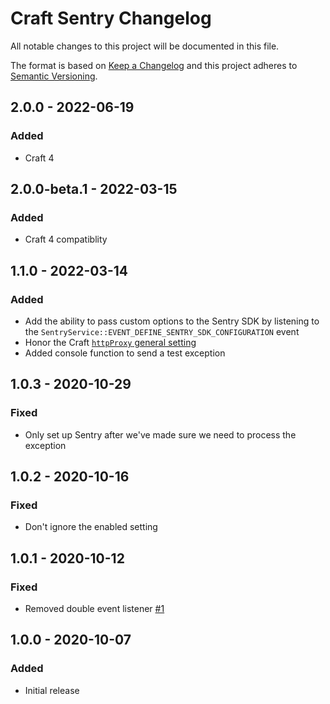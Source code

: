 # Craft Sentry Changelog

All notable changes to this project will be documented in this file.

The format is based on [Keep a Changelog](http://keepachangelog.com/) and this project adheres to [Semantic Versioning](http://semver.org/).

## 2.0.0 - 2022-06-19
### Added
- Craft 4

## 2.0.0-beta.1 - 2022-03-15
### Added
- Craft 4 compatiblity

## 1.1.0 - 2022-03-14
### Added
- Add the ability to pass custom options to the Sentry SDK by listening to the 
  `SentryService::EVENT_DEFINE_SENTRY_SDK_CONFIGURATION` event
- Honor the Craft [`httpProxy` general setting](https://craftcms.com/docs/3.x/config/config-settings.html#httpproxy)
- Added console function to send a test exception

## 1.0.3 - 2020-10-29
### Fixed
- Only set up Sentry after we've made sure we need to process the exception

## 1.0.2 - 2020-10-16
### Fixed
- Don't ignore the enabled setting

## 1.0.1 - 2020-10-12
### Fixed
- Removed double event listener [#1](https://github.com/statikbe/craft-sentry/issues/1)


## 1.0.0 - 2020-10-07
### Added
- Initial release
